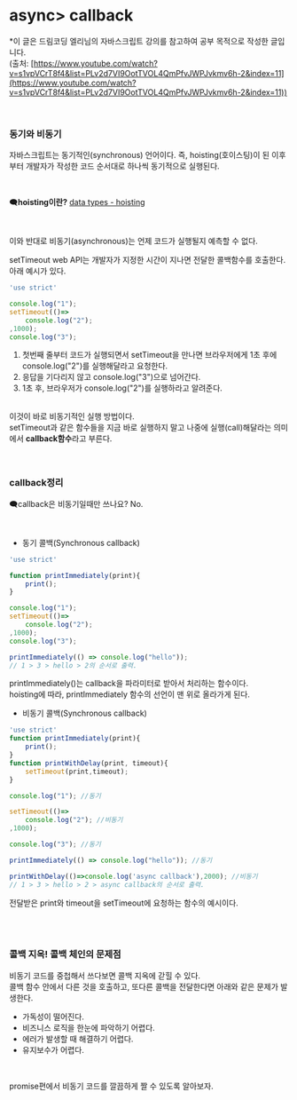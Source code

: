 # async> callback

*이 글은 드림코딩 엘리님의 자바스크립트 강의를 참고하여 공부 목적으로 작성한 글입니다.<br>
(출처: [https://www.youtube.com/watch?v=s1vpVCrT8f4&list=PLv2d7VI9OotTVOL4QmPfvJWPJvkmv6h-2&index=11](https://www.youtube.com/watch?v=s1vpVCrT8f4&list=PLv2d7VI9OotTVOL4QmPfvJWPJvkmv6h-2&index=11))

<br>

### 동기와 비동기

자바스크립트는 동기적인(synchronous) 언어이다. 즉, hoisting(호이스팅)이 된 이후부터 개발자가 작성한 코드 순서대로 하나씩 동기적으로 실행된다.

<br>

🗨**hoisting이란?** <a href = "./2021_01_29.md">data types - hoisting </a>

<br>

이와 반대로 비동기(asynchronous)는 언제 코드가 실행될지 예측할 수 없다. <br>

setTimeout web API는 개발자가 지정한 시간이 지나면 전달한 콜백함수를 호출한다. 아래 예시가 있다.

```jsx
'use strict'

console.log("1");
setTimeout(()=>
	console.log("2");
,1000);
console.log("3");
```

1. 첫번째 줄부터 코드가 실행되면서 setTimeout을 만나면 브라우저에게 1초 후에 console.log("2")를 실행해달라고 요청한다. 
2. 응답을 기다리지 않고 console.log("3")으로 넘어간다. 
3. 1초 후, 브라우저가 console.log("2")를 실행하라고 알려준다.
<br>
이것이 바로 비동기적인 실행 방법이다. <br>setTimeout과 같은 함수들을 지금 바로 실행하지 말고 나중에 실행(call)해달라는 의미에서 <b>callback함수</b>라고 부른다.

<br>
<br>
<br>

### callback정리

🗨callback은 비동기일때만 쓰나요?  No.

<br>

- 동기 콜백(Synchronous callback)

```jsx
'use strict'

function printImmediately(print){
	print();
}

console.log("1");
setTimeout(()=>
	console.log("2");
,1000);
console.log("3");

printImmediately(() => console.log("hello"));
// 1 > 3 > hello > 2의 순서로 출력.
```

printImmediately()는 callback을 파라미터로 받아서 처리하는 함수이다.<br>
hoisting에 따라, printImmediately 함수의 선언이 맨 위로 올라가게 된다. <br>

- 비동기 콜백(Synchronous callback)

```jsx
'use strict'
function printImmediately(print){
	print();
}
function printWithDelay(print, timeout){
	setTimeout(print,timeout); 
}

console.log("1"); //동기

setTimeout(()=>
	console.log("2"); //비동기
,1000);

console.log("3"); //동기

printImmediately(() => console.log("hello")); //동기

printWithDelay(()=>console.log('async callback'),2000); //비동기
// 1 > 3 > hello > 2 > async callback의 순서로 출력.
```

전달받은 print와 timeout을 setTimeout에 요청하는 함수의 예시이다.

 <br>
 <br>

### 콜백 지옥! 콜백 체인의 문제점

비동기 코드를 중첩해서 쓰다보면 콜백 지옥에 갇힐 수 있다. <br>
콜백 함수 안에서 다른 것을 호출하고, 또다른 콜백을 전달한다면 아래와 같은 문제가 발생한다.<br>
- 가독성이 떨어진다.
- 비즈니스 로직을 한눈에 파악하기 어렵다.
- 에러가 발생할 때 해결하기 어렵다.
- 유지보수가 어렵다.
<br>

promise편에서 비동기 코드를 깔끔하게 짤 수 있도록 알아보자.

